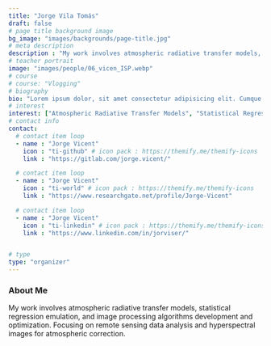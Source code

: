 ```yaml
---
title: "Jorge Vila Tomás"
draft: false
# page title background image
bg_image: "images/backgrounds/page-title.jpg"
# meta description
description : "My work involves atmospheric radiative transfer models, statistical regression emulation, and image processing algorithms development and optimization. Focusing on remote sensing data analysis and hyperspectral images for atmospheric correction."
# teacher portrait
image: "images/people/06_vicen_ISP.webp"
# course
# course: "Vlogging"
# biography
bio: "Lorem ipsum dolor, sit amet consectetur adipisicing elit. Cumque accusamus tenetur ea harum delectus ab consequatur excepturi, odit qui in quo quia voluptate nam optio, culpa aspernatur. Error placeat iusto officia voluptas quae."
# interest
interest: ["Atmospheric Radiative Transfer Models", "Statistical Regression Emulation", "Image Processing Algorithms", "Remote Sensing Data Analysis", "Hyperspectral Images", "Atmospheric Correction"]
# contact info
contact:
  # contact item loop
  - name : "Jorge Vicent"
    icon : "ti-github" # icon pack : https://themify.me/themify-icons
    link : "https://gitlab.com/jorge.vicent/"

  # contact item loop
  - name : "Jorge Vicent"
    icon : "ti-world" # icon pack : https://themify.me/themify-icons
    link : "https://www.researchgate.net/profile/Jorge-Vicent"

  # contact item loop
  - name : "Jorge Vicent"
    icon : "ti-linkedin" # icon pack : https://themify.me/themify-icons
    link : "https://www.linkedin.com/in/jorviser/"


# type
type: "organizer"
---
```


### About Me

My work involves atmospheric radiative transfer models, statistical regression emulation, and image processing algorithms development and optimization. Focusing on remote sensing data analysis and hyperspectral images for atmospheric correction.
